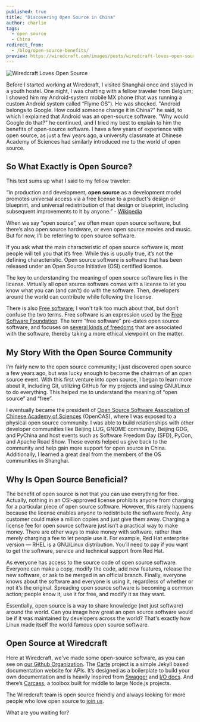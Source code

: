 ```yaml
---
published: true
title: "Discovering Open Source in China"
author: charlie
tags:
  - open source
  - China
redirect_from:
  - /blog/open-source-benefits/
preview: https://wiredcraft.com/images/posts/wiredcraft-loves-open-source.jpg
---
```


![Wiredcraft Loves Open Source](https://wiredcraft.com/images/posts/wiredcraft-loves-open-source.jpg)

Before I started working at Wiredcraft, I visited Shanghai once and stayed in a youth hostel. One night, I was chatting with a fellow traveler from Belgium; I showed him my Android-system mobile MX phone (that was running a custom Android system called “Flyme OS”). He was shocked. "Android belongs to Google. How could someone change it in China?" he said, to which I explained that Android was an open-source software. "Why would Google do that?" he continued, and I tried my best to explain to him the benefits of open-source software. I have a few years of experience with open source, as just a few years ago, a university classmate at Chinese Academy of Sciences had similarly introduced me to the world of open source.

<!-- more -->

## So What Exactly is Open Source?

This text sums up what I said to my fellow traveler:

“In production and development, **open source** as a development model promotes universal access via a free license to a product's design or blueprint, and universal redistribution of that design or blueprint, including subsequent improvements to it by anyone.” - [Wikipedia](https://en.wikipedia.org/wiki/Open_source)

When we say “open source”, we often mean open source software, but there’s also open source hardware, or even open source movies and music. But for now, I’ll be referring to open source software. 

If you ask what the main characteristic of open source software is, most people will tell you that it’s free. While this is usually true, it’s not the defining characteristic. Open source software is software that has been released under an Open Source Initiative (OSI) certified licence. 

The key to understanding the meaning of open source software lies in the license. Virtually all open source software comes with a license to let you know what you can (and can’t) do with the software. Then, developers around the world can contribute while following the license. 

There is also [Free software](http://www.gnu.org/philosophy/free-sw.html); I won't talk too much about that, but don’t confuse the two terms. Free software is an expression used by the [Free Software Foundation](http://www.fsf.org/). The term “free software” pre-dates open source software, and focuses on [several kinds of freedoms](http://www.gnu.org/philosophy/free-sw.en.html) that are associated with the software, thereby taking a more ethical viewpoint on the matter.

## My Story With the Open Source Community

I’m fairly new to the open source community; I just discovered open source a few years ago, but was lucky enough to become the chairman of an open source event. With this first venture into open source, I began to learn more about it, including Git, utilizing GitHub for my projects and using GNU/Linux to do everything. This helped me to understand the meaning of “open source” and “free”. 

I eventually became the president of [Open Source Software Association of Chinese Academy of Sciences](http://opencas.org) (OpenCAS), where I was exposed to a physical open source community. I was able to build relationships with other developer communities like Beijing LUG, GNOME community, Beijing GDG, and PyChina and host events such as Software Freedom Day (SFD), PyCon, and Apache Road Show. These events helped us give back to the community and help gain more support for open source in China. Additionally, I learned a great deal from the members of the OS communities in Shanghai.

## Why Is Open Source Beneficial?

The benefit of open source is not that you can use everything for free. Actually, nothing in an OSI-approved license prohibits anyone from charging for a particular piece of open source software. However, this rarely happens because the license enables anyone to redistribute the software freely. Any customer could make a million copies and just give them away. Charging a license fee for open source software just isn’t a practical way to make money. There are other ways to make money with software, rather than merely charging a fee to let people use it. For example, Red Hat enterprise version — RHEL is a GNU/Linux distribution. You’ll need to pay if you want to get the software, service and technical support from Red Hat.

As everyone has access to the source code of open source software. Everyone can make a copy, modify the code, add new features, release the new software, or ask to be merged in an official branch. Finally, everyone knows about the software and everyone is using it, regardless of whether or not it’s the original. Spreading open source software is becoming a common action; people know it, use it for free, and modify it as they want. 

Essentially, open source is a way to share knowledge (not just software) around the world. Can you image how great an open source software would be if it was maintained by developers across the world? That's exactly how Linux made itself the world famous open source software.

## Open Source at Wiredcraft

Here at Wiredcraft, we've made some open-source software, as you can see on [our Github Organization](https://github.com/Wiredcraft). The [Carte](https://github.com/Wiredcraft/carte) project is a simple Jekyll based documentation website for APIs. It’s designed as a boilerplate to build your own documentation and is heavily inspired from [Swagger](http://swagger.wordnik.com/) and [I/O docs](http://www.mashery.com/product/io-docs). And there’s [Carcass](http://wiredcraft.com/carcass/), a toolbox built for middle to large Node.js projects. 

The Wiredcraft team is open source friendly and always looking for more people who love open source to [join us](https://wiredcraft.com/about/#jobs). 

What are you waiting for?

